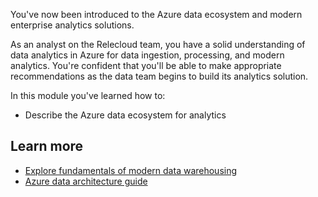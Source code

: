 You've now been introduced to the Azure data ecosystem and modern enterprise analytics solutions. 

As an analyst on the Relecloud team, you have a solid understanding of data analytics in Azure for data ingestion, processing, and modern analytics. You're confident that you'll be able to make appropriate recommendations as the data team begins to build its analytics solution.

In this module you've learned how to:

- Describe the Azure data ecosystem for analytics

## Learn more

- [Explore fundamentals of modern data warehousing](/training/modules/explore-azure-synapse-analytics/)
- [Azure data architecture guide](/azure/architecture/data-guide/)
